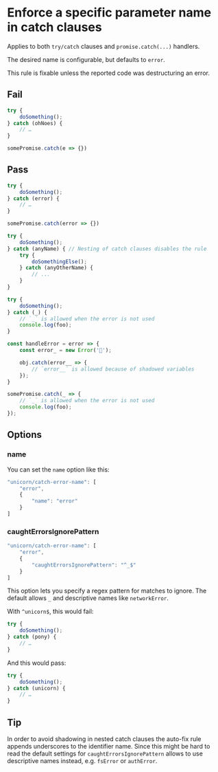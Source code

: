 # Enforce a specific parameter name in catch clauses

Applies to both `try/catch` clauses and `promise.catch(...)` handlers.

The desired name is configurable, but defaults to `error`.

This rule is fixable unless the reported code was destructuring an error.


## Fail

```js
try {
	doSomething();
} catch (ohNoes) {
	// …
}
```

```js
somePromise.catch(e => {})
```


## Pass

```js
try {
	doSomething();
} catch (error) {
	// …
}
```

```js
somePromise.catch(error => {})
```

```js
try {
	doSomething();
} catch (anyName) { // Nesting of catch clauses disables the rule
	try {
		doSomethingElse();
	} catch (anyOtherName) {
		// ...
	}
}
```

```js
try {
	doSomething();
} catch (_) {
	// `_` is allowed when the error is not used
	console.log(foo);
}
```

```js
const handleError = error => {
	const error_ = new Error('🦄');

	obj.catch(error__ => {
		// `error__` is allowed because of shadowed variables
	});
}
```

```js
somePromise.catch(_ => {
	// `_` is allowed when the error is not used
	console.log(foo);
});
```


## Options

### name

You can set the `name` option like this:

```js
"unicorn/catch-error-name": [
	"error",
	{
		"name": "error"
	}
]
```

### caughtErrorsIgnorePattern

```js
"unicorn/catch-error-name": [
	"error",
	{
		"caughtErrorsIgnorePattern": "^_$"
	}
]
```

This option lets you specify a regex pattern for matches to ignore. The default allows `_` and descriptive names like `networkError`.

With `^unicorn$`, this would fail:

```js
try {
	doSomething();
} catch (pony) {
	// …
}
```

And this would pass:

```js
try {
	doSomething();
} catch (unicorn) {
	// …
}
```

## Tip

In order to avoid shadowing in nested catch clauses the auto-fix rule appends underscores to the identifier name. Since this might be hard to read the default settings for `caughtErrorsIgnorePattern` allows to use descriptive names instead, e.g. `fsError` or `authError`.
